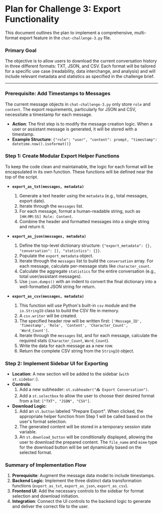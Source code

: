 # Plan for Challenge 3: Export Functionality

This document outlines the plan to implement a comprehensive, multi-format export feature in the `chat-challenge-3.py` file.

### Primary Goal

The objective is to allow users to download the current conversation history in three different formats: TXT, JSON, and CSV. Each format will be tailored for a specific use case (readability, data interchange, and analysis) and will include relevant metadata and statistics as specified in the challenge brief.

---

### Prerequisite: Add Timestamps to Messages

The current message objects in `chat-challenge-3.py` only store `role` and `content`. The export requirements, particularly for JSON and CSV, necessitate a timestamp for each message. 

- **Action**: The first step is to modify the message creation logic. When a user or assistant message is generated, it will be stored with a timestamp.
- **Example Structure**: `{"role": "user", "content": prompt, "timestamp": datetime.now().isoformat()}`

### Step 1: Create Modular Export Helper Functions

To keep the code clean and maintainable, the logic for each format will be encapsulated in its own function. These functions will be defined near the top of the script.

- **`export_as_txt(messages, metadata)`**
    1.  Generate a text header using the `metadata` (e.g., total messages, export date).
    2.  Iterate through the `messages` list.
    3.  For each message, format a human-readable string, such as `[HH:MM:SS] Role: Content`.
    4.  Combine the header and formatted messages into a single string and return it.

- **`export_as_json(messages, metadata)`**
    1.  Define the top-level dictionary structure: `{"export_metadata": {}, "conversation": [], "statistics": {}}`.
    2.  Populate the `export_metadata` object.
    3.  Iterate through the `messages` list to build the `conversation` array. For each message, calculate per-message stats like `character_count`.
    4.  Calculate the aggregate `statistics` for the entire conversation (e.g., total user/assistant messages).
    5.  Use `json.dumps()` with an indent to convert the final dictionary into a well-formatted JSON string for return.

- **`export_as_csv(messages, metadata)`**
    1.  This function will use Python's built-in `csv` module and the `io.StringIO` class to build the CSV file in memory.
    2.  A `csv.writer` will be created.
    3.  The specified header row will be written first: `['Message_ID', 'Timestamp', 'Role', 'Content', 'Character_Count', 'Word_Count']`.
    4.  Iterate through the `messages` list, and for each message, calculate the required stats (`Character_Count`, `Word_Count`).
    5.  Write the data for each message as a new row.
    6.  Return the complete CSV string from the `StringIO` object.

### Step 2: Implement Sidebar UI for Exporting

- **Location**: A new section will be added to the sidebar (`with st.sidebar:`).
- **Controls**:
    1.  Add a new subheader: `st.subheader("📤 Export Conversation")`.
    2.  Add a `st.selectbox` to allow the user to choose their desired format from a list: `["TXT", "JSON", "CSV"]`.
- **Download Logic**:
    1.  Add an `st.button` labeled "Prepare Export". When clicked, the appropriate helper function from Step 1 will be called based on the user's format selection.
    2.  The generated content will be stored in a temporary session state variable.
    3.  An `st.download_button` will be conditionally displayed, allowing the user to download the prepared content. The `file_name` and `mime` type for the download button will be set dynamically based on the selected format.

### Summary of Implementation Flow

1.  **Prerequisite**: Augment the message data model to include timestamps.
2.  **Backend Logic**: Implement the three distinct data transformation functions (`export_as_txt`, `export_as_json`, `export_as_csv`).
3.  **Frontend UI**: Add the necessary controls to the sidebar for format selection and download initiation.
4.  **Integration**: Connect the UI controls to the backend logic to generate and deliver the correct file to the user.
